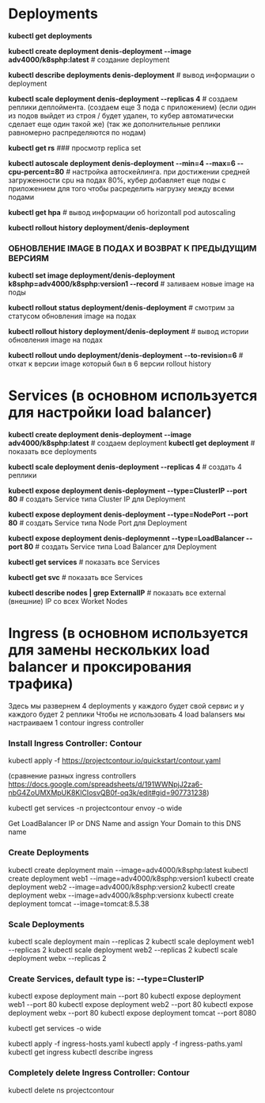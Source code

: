 # Deployments

**kubectl get deployments**

**kubectl create deployment denis-deployment --image adv4000/k8sphp:latest**                # создание deployment

**kubectl describe deployments denis-deployment**                                          # вывод информации о deployment

**kubectl scale deployment denis-deployment --replicas 4**                                 # создаем реплики деплоймента. (создаем еще 3 пода с приложением) (если один из подов выйдет из строя / будет удален, то кубер автоматически сделает еще один такой же) (так же дополнительные реплики равномерно распределяются по нодам)

**kubectl get rs**                                                                          ### просмотр replica set

**kubectl autoscale deployment denis-deployment --min=4 --max=6 --cpu-percent=80**          # настройка автоскейлинга. при достижении средней загруженности cpu на подах 80%, кубер добавляет еще поды с приложением для того чтобы расределить нагрузку между всеми подами

**kubectl get hpa**                                                                         # вывод информации об horizontall pod autoscaling

**kubectl rollout history deployment/denis-deployment**

### ОБНОВЛЕНИЕ IMAGE В ПОДАХ И ВОЗВРАТ К ПРЕДЫДУЩИМ ВЕРСИЯМ

**kubectl set image deployment/denis-deployment k8sphp=adv4000/k8sphp:version1 --record**   # заливаем новые image на поды

**kubectl rollout status deployment/denis-deployment**                                     # смотрим за статусом обновления image на подах

**kubectl rollout history deployment/denis-deployment**                                     # вывод истории обновления image на подах

**kubectl rollout undo deployment/denis-deployment --to-revision=6**                        # откат к версии image который был в 6 версии rollout history


# Services (в основном используется для настройки load balancer)

**kubectl create deployment denis-deployment --image adv4000/k8sphp:latest**  # создаем deployment
**kubectl get deployment** # показать все deployments

**kubectl scale deployment denis-deployment --replicas 4**   # создать 4 реплики 

**kubectl expose deployment denis-deployment --type=ClusterIP --port 80**  # создать Service типа Cluster IP для Deployment

**kubectl expose deployment denis-deployment --type=NodePort --port 80** # создать Service типа Node Port для Deployment

**kubectl expose deployment denis-deploymennt --type=LoadBalancer --port 80** # создать Service типа Load Balancer для Deployment

**kubectl get services**   # показать все Services

**kubectl get svc**	       # показать все Services

**kubectl describe nodes | grep ExternalIP**  # показать все external (внешние) IP со всех Worket Nodes


# Ingress (в основном используется для замены нескольких load balancer и проксирования трафика)

Здесь мы развернем 4 deployments у каждого будет свой сервис и у каждого будет 2 реплики
Чтобы не использовать 4 load balansers мы настраиваем 1 contour ingress controller



### Install Ingress Controller: Contour
kubectl apply -f https://projectcontour.io/quickstart/contour.yaml

(сравнение разных ingress controllers https://docs.google.com/spreadsheets/d/191WWNpjJ2za6-nbG4ZoUMXMpUK8KlCIosvQB0f-oq3k/edit#gid=907731238)

kubectl get services -n projectcontour envoy -o wide

Get LoadBalancer IP or DNS Name and assign Your Domain to this DNS name

### Create Deployments
kubectl create deployment main   --image=adv4000/k8sphp:latest
kubectl create deployment web1   --image=adv4000/k8sphp:version1
kubectl create deployment web2   --image=adv4000/k8sphp:version2
kubectl create deployment webx   --image=adv4000/k8sphp:versionx
kubectl create deployment tomcat --image=tomcat:8.5.38

### Scale Deployments
kubectl scale deployment main  --replicas 2
kubectl scale deployment web1  --replicas 2
kubectl scale deployment web2  --replicas 2
kubectl scale deployment webx  --replicas 2

### Create Services, default type is: --type=ClusterIP
kubectl expose deployment main   --port 80
kubectl expose deployment web1   --port 80
kubectl expose deployment web2   --port 80
kubectl expose deployment webx   --port 80
kubectl expose deployment tomcat --port 8080

kubectl get services -o wide

kubectl apply -f ingress-hosts.yaml
kubectl apply -f ingress-paths.yaml
kubectl get ingress
kubectl describe ingress

### Completely delete Ingress Controller: Contour
kubectl delete ns projectcontour










